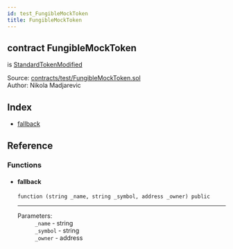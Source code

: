 ```yaml
---
id: test_FungibleMockToken
title: FungibleMockToken
---
```


<div class="contract-doc"><div class="contract"><h2 class="contract-header"><span class="contract-kind">contract</span> FungibleMockToken</h2><p class="base-contracts"><span>is</span> <a href="2key_singleton-contracts_StandardTokenModified.html">StandardTokenModified</a></p><div class="source">Source: <a href="https://github.com/2keynet/web3-alpha/blob/v0.0.3/contracts/test/FungibleMockToken.sol" target="_blank">contracts/test/FungibleMockToken.sol</a></div><div class="author">Author: Nikola Madjarevic</div></div><div class="index"><h2>Index</h2><ul><li><a href="test_FungibleMockToken.html#">fallback</a></li></ul></div><div class="reference"><h2>Reference</h2><div class="functions"><h3>Functions</h3><ul><li><div class="item function"><span id="fallback" class="anchor-marker"></span><h4 class="name">fallback</h4><div class="body"><code class="signature">function <strong></strong><span>(string _name, string _symbol, address _owner) </span><span>public </span></code><hr/><dl><dt><span class="label-parameters">Parameters:</span></dt><dd><div><code>_name</code> - string</div><div><code>_symbol</code> - string</div><div><code>_owner</code> - address</div></dd></dl></div></div></li></ul></div></div></div>
